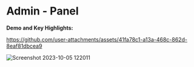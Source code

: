 # Admin - Panel

**Demo and Key Highlights:**

https://github.com/user-attachments/assets/41fa78c1-a13a-468c-862d-8eaf81dbcea9


![Screenshot 2023-10-05 122011](https://github.com/user-attachments/assets/96884e44-1d35-441f-a372-f88c5b658a9a)


